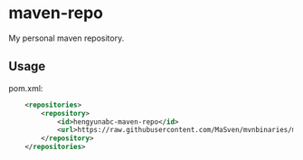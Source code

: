# maven-repo
My personal maven repository.

## Usage
pom.xml:
```xml
    <repositories>
        <repository>
            <id>hengyunabc-maven-repo</id>
            <url>https://raw.githubusercontent.com/MaSven/mvnbinaries/master/repository</url>
        </repository>
    </repositories>
```